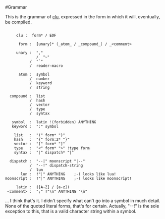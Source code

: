 #Grammar

This is the grammar of [clu](clu.md), expressed in the form in which it will, eventually, be compiled.

```text

     clu :  form* / EOF

      form :  [unary]* (_atom_ / _compound_) / _<comment>

     unary :  ","
              /  "~"
           /  "`"
           /  reader-macro

      atom :  symbol 
           /  number 
           /  keyword
           /  string

  compound :  list
           /  hash
           /  vector
           /  type 
           /  syntax

   symbol  :  latin !(forbidden) ANYTHING
   keyword :  ":" symbol

    list   :  "(" form* ")"
    hash   :  "{" form:2* "}"
    vector :  "[" form* "]"
    type   :  "<" form* ">" !type form
    syntax :  "|" dispatch* "|"

  dispatch :  "--|" moonscript "|--" 
           /  "--!" dispatch-string 
           /  lun
       lun :  !"|" ANYTHING    ;-) looks like lua!  
moonscript :  !"|" ANYTHING    ;-) looks like moonscript!

     latin :  ([A-Z] / [a-z])
 <comment> :  ";" !"\n" ANYTHING "\n"
```

... I think that's it. I didn't specify what can't go into a symbol in much detail. None of the quoted literal forms, that's for certain. Actually, "--!" is the sole exception to this, that is a valid character string within a symbol.
